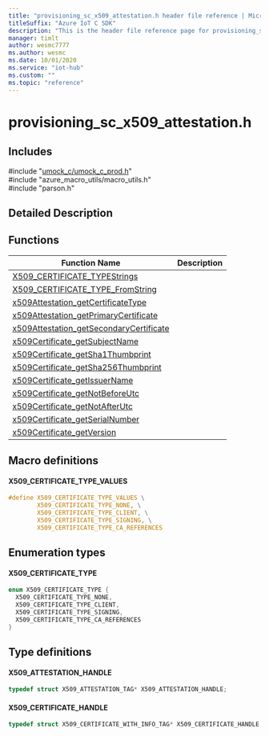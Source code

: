 ```yaml
---                             
title: "provisioning_sc_x509_attestation.h header file reference | Microsoft Docs" 
titleSuffix: "Azure IoT C SDK"            
description: "This is the header file reference page for provisioning_sc_x509_attestation.h in the Azure IoT C SDK. This SDK is used with Azure IoT Hub and Azure IoT Hub Device Provisioning Service"            
manager: timlt                 
author: wesmc7777              
ms.author: wesmc               
ms.date: 10/01/2020                    
ms.service: "iot-hub"             
ms.custom: ""                
ms.topic: "reference"        
---                            
```


# provisioning_sc_x509_attestation.h 

## Includes

\#include "[umock_c/umock_c_prod.h](umock-c-prod-h.md)"  
\#include "azure_macro_utils/macro_utils.h"  
\#include "parson.h"  

## Detailed Description

## Functions

Function Name                  | Description                                
--------------------------------|---------------------------------------------
[X509_CERTIFICATE_TYPEStrings](./provisioning-sc-x509-attestation-h/x509-certificate-typestrings.md)            | 
[X509_CERTIFICATE_TYPE_FromString](./provisioning-sc-x509-attestation-h/x509-certificate-type-fromstring.md)            | 
[x509Attestation_getCertificateType](./provisioning-sc-x509-attestation-h/x509attestation-getcertificatetype.md)            | 
[x509Attestation_getPrimaryCertificate](./provisioning-sc-x509-attestation-h/x509attestation-getprimarycertificate.md)            | 
[x509Attestation_getSecondaryCertificate](./provisioning-sc-x509-attestation-h/x509attestation-getsecondarycertificate.md)            | 
[x509Certificate_getSubjectName](./provisioning-sc-x509-attestation-h/x509certificate-getsubjectname.md)            | 
[x509Certificate_getSha1Thumbprint](./provisioning-sc-x509-attestation-h/x509certificate-getsha1thumbprint.md)            | 
[x509Certificate_getSha256Thumbprint](./provisioning-sc-x509-attestation-h/x509certificate-getsha256thumbprint.md)            | 
[x509Certificate_getIssuerName](./provisioning-sc-x509-attestation-h/x509certificate-getissuername.md)            | 
[x509Certificate_getNotBeforeUtc](./provisioning-sc-x509-attestation-h/x509certificate-getnotbeforeutc.md)            | 
[x509Certificate_getNotAfterUtc](./provisioning-sc-x509-attestation-h/x509certificate-getnotafterutc.md)            | 
[x509Certificate_getSerialNumber](./provisioning-sc-x509-attestation-h/x509certificate-getserialnumber.md)            | 
[x509Certificate_getVersion](./provisioning-sc-x509-attestation-h/x509certificate-getversion.md)            | 

## Macro definitions

#### X509_CERTIFICATE_TYPE_VALUES

```C
#define X509_CERTIFICATE_TYPE_VALUES \
        X509_CERTIFICATE_TYPE_NONE, \
        X509_CERTIFICATE_TYPE_CLIENT, \
        X509_CERTIFICATE_TYPE_SIGNING, \
        X509_CERTIFICATE_TYPE_CA_REFERENCES 
```

## Enumeration types

#### X509_CERTIFICATE_TYPE

```C
enum X509_CERTIFICATE_TYPE {
  X509_CERTIFICATE_TYPE_NONE,
  X509_CERTIFICATE_TYPE_CLIENT,
  X509_CERTIFICATE_TYPE_SIGNING,
  X509_CERTIFICATE_TYPE_CA_REFERENCES
}
```

## Type definitions

#### X509_ATTESTATION_HANDLE

```C
typedef struct X509_ATTESTATION_TAG* X509_ATTESTATION_HANDLE;
```

#### X509_CERTIFICATE_HANDLE

```C
typedef struct X509_CERTIFICATE_WITH_INFO_TAG* X509_CERTIFICATE_HANDLE;
```

